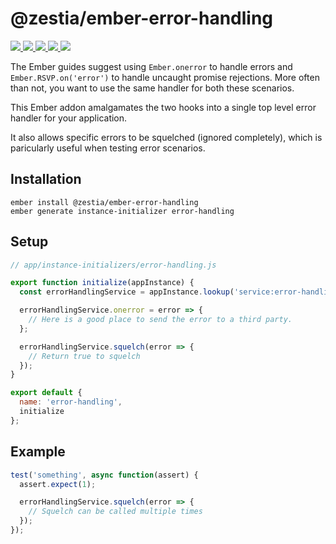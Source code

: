 # @zestia/ember-error-handling

<p>
  <a href="http://travis-ci.org/zestia/ember-error-handling">
    <img src="https://travis-ci.org/zestia/ember-error-handling.svg?branch=master">
  </a>

  <a href="https://david-dm.org/zestia/ember-error-handling#badge-embed">
    <img src="https://david-dm.org/zestia/ember-error-handling.svg">
  </a>

  <a href="https://david-dm.org/zestia/ember-error-handling#dev-badge-embed">
    <img src="https://david-dm.org/zestia/ember-error-handling/dev-status.svg">
  </a>

  <a href="https://emberobserver.com/addons/@zestia/ember-error-handling">
    <img src="https://emberobserver.com/badges/-zestia-ember-error-handling.svg">
  </a>

  <img src="https://img.shields.io/badge/Ember-%3E%3D%203.12-brightgreen">
</p>

The Ember guides suggest using `Ember.onerror` to handle errors and `Ember.RSVP.on('error')` to handle uncaught promise rejections. More often than not, you want to use the same handler for both these scenarios.

This Ember addon amalgamates the two hooks into a single top level error handler for your application.

It also allows specific errors to be squelched (ignored completely), which is paricularly useful when testing error scenarios.

## Installation

```
ember install @zestia/ember-error-handling
ember generate instance-initializer error-handling
```

## Setup

```javascript
// app/instance-initializers/error-handling.js

export function initialize(appInstance) {
  const errorHandlingService = appInstance.lookup('service:error-handling');

  errorHandlingService.onerror = error => {
    // Here is a good place to send the error to a third party.
  };

  errorHandlingService.squelch(error => {
    // Return true to squelch
  });
}

export default {
  name: 'error-handling',
  initialize
};
```

## Example

```javascript
test('something', async function(assert) {
  assert.expect(1);

  errorHandlingService.squelch(error => {
    // Squelch can be called multiple times
  });
});
```
